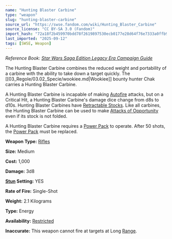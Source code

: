 ```yaml
---
name: "Hunting Blaster Carbine"
type: "weapon"
slug: "hunting-blaster-carbine"
source_url: "https://swse.fandom.com/wiki/Hunting_Blaster_Carbine"
source_license: "CC BY-SA 3.0 (Fandom)"
import_hash: "72a18f2b459970bdd78f2619897530ecb0177e28d64f76e7333a0ffb97af44f4"
last_imported: "2025-09-12"
tags: [SWSE, Weapon]
---
```

*Reference Book: [Star Wars Saga Edition Legacy Era Campaign Guide](https://swse.fandom.com/wiki/Star_Wars_Saga_Edition_Legacy_Era_Campaign_Guide)*

The Hunting Blaster Carbine combines the reduced weight and portability of a carbine with the ability to take down a target quickly. The [[03_Regole/03.02_Specie/wookiee.md|Wookiee]] bounty hunter Chak carries a Hunting Blaster Carbine.

A Hunting Blaster Carbine is incapable of making [Autofire](https://swse.fandom.com/wiki/Autofire) attacks, but on a Critical Hit, a Hunting Blaster Carbine's damage dice change from d8s to d10s. Hunting Blaster Carbines have [Retractable Stocks](https://swse.fandom.com/wiki/Retractable_Stocks). Like all carbines, the Hunting Blaster Carbine can be used to make [Attacks of Opportunity](https://swse.fandom.com/wiki/Attacks_of_Opportunity) even if its stock is not folded.

A Hunting Blaster Carbine requires a [Power Pack](https://swse.fandom.com/wiki/Power_Pack) to operate. After 50 shots, the [Power Pack](https://swse.fandom.com/wiki/Power_Pack) must be replaced.

**Weapon Type:** [Rifles](https://swse.fandom.com/wiki/Rifles)

**Size:** Medium

**Cost:** 1,000

**Damage:** 3d8

**[Stun](https://swse.fandom.com/wiki/Stun) Setting:** YES

**Rate of Fire:** Single-Shot

**Weight:** 2.1 Kilograms

**Type:** Energy

**Availability:** [Restricted](https://swse.fandom.com/wiki/Restricted)

**Inaccurate:** This weapon cannot fire at targets at Long [Range](https://swse.fandom.com/wiki/Range).